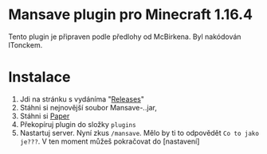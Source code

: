 # Mansave plugin pro Minecraft 1.16.4
Tento plugin je připraven podle předlohy od McBirkena. Byl nakódován ITonckem.

# Instalace
1. Jdi na stránku s vydáníma "[Releases](https://github.com/MadeByIToncek/Mansave/releases)"
2. Stáhni si nejnovější soubor Mansave-*.*.jar,
3. Stáhni si [Paper](https://papermc.io/downloads)
4. Překopíruj plugin do složky `plugins`
5. Nastartuj server. Nyní zkus `/mansave`. Mělo by ti to odpovědět `Co to jako je???`. V ten moment můžeš pokračovat do [nastavení]
